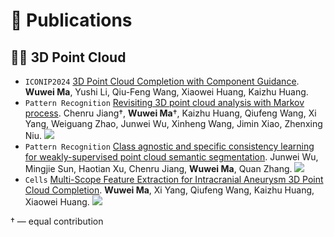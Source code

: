 
# 📝 Publications 
## 🧑‍🎨 3D Point Cloud
- `ICONIP2024` [3D Point Cloud Completion with Component Guidance](https://link.springer.com/chapter/10.1007/978-981-96-6951-6_8). **Wuwei Ma**, Yushi Li, Qiu-Feng Wang, Xiaowei Huang, Kaizhu Huang.
- `Pattern Recognition` [Revisiting 3D point cloud analysis with Markov process](https://www.sciencedirect.com/science/article/abs/pii/S0031320324007489). Chenru Jiang†, **Wuwei Ma**†, Kaizhu Huang, Qiufeng Wang, Xi Yang, Weiguang Zhao, Junwei Wu, Xinheng Wang, Jimin Xiao, Zhenxing Niu. [![](https://img.shields.io/github/stars/ssr0512/Markov-Process-Analysis-on-Point-Cloud?style=social&label=Code+Stars)](https://github.com/ssr0512/Markov-Process-Analysis-on-Point-Cloud)
- `Pattern Recognition` [Class agnostic and specific consistency learning for weakly-supervised point cloud semantic segmentation](https://www.sciencedirect.com/science/article/abs/pii/S0031320324008185). Junwei Wu, Mingjie Sun, Haotian Xu, Chenru Jiang, **Wuwei Ma**, Quan Zhang.  [![](https://img.shields.io/github/stars/jasonwjw/CASC?style=social&label=Code+Stars)](https://github.com/jasonwjw/CASC)
- `Cells` [Multi-Scope Feature Extraction for Intracranial Aneurysm 3D Point Cloud Completion](https://www.mdpi.com/2073-4409/11/24/4107). **Wuwei Ma**, Xi Yang, Qiufeng Wang, Kaizhu Huang, Xiaowei Huang. [![](https://img.shields.io/github/stars/Margaretya/IntrACompletion?style=social&label=Code+Stars)](https://github.com/Margaretya/IntrACompletion)
  
† — equal contribution
